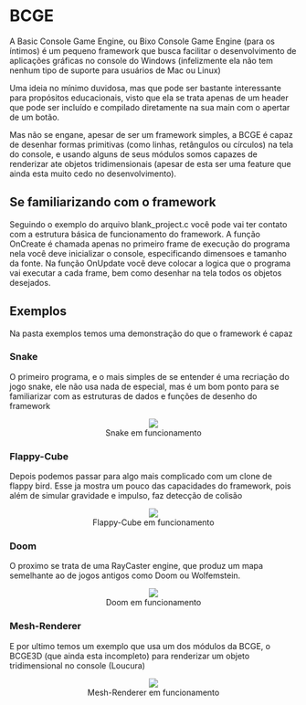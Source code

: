 # BCGE

A Basic Console Game Engine, ou Bixo Console Game Engine (para os íntimos) é um pequeno framework que busca facilitar o desenvolvimento de aplicações gráficas no console do Windows (infelizmente ela não tem nenhum tipo de suporte para usuários de Mac ou Linux)

Uma ideia no mínimo duvidosa, mas que pode ser bastante interessante para propósitos educacionais, visto que ela se trata apenas de um header que pode ser incluído e compilado diretamente na sua main com o apertar de um botão.

Mas não se engane, apesar de ser um framework simples, a BCGE é capaz de desenhar formas primitivas (como linhas, retângulos ou círculos) na tela do console, e usando alguns de seus módulos somos capazes de renderizar ate objetos tridimensionais (apesar de esta ser uma feature que ainda esta muito cedo no desenvolvimento).

## Se familiarizando com o framework
Seguindo o exemplo do arquivo blank_project.c você pode vai ter contato com a estrutura básica de funcionamento do framework. A função OnCreate é chamada apenas no primeiro frame de execução do programa nela você deve inicializar o console, especificando dimensoes e tamanho da fonte. Na função OnUpdate você deve colocar a logica que o programa vai executar a cada frame, bem como desenhar na tela todos os objetos desejados.

## Exemplos
Na pasta exemplos temos uma demonstração do que o framework é capaz

### Snake 
O primeiro programa, e o mais simples de se entender é uma recriação do jogo snake, ele não usa nada de especial, mas é um bom ponto para se familiarizar com as estruturas de dados e funções de desenho do framework


<center><img src="https://cdn.discordapp.com/attachments/898379907791482890/898381429006819348/2021-10-14-22-25-41.gif" ></center>
 <center>Snake em funcionamento</center>

### Flappy-Cube
Depois podemos passar para algo mais complicado com um clone de flappy bird. Esse ja mostra um pouco das capacidades do framework, pois além de simular gravidade e impulso, faz detecção de colisão

<center><img src="https://cdn.discordapp.com/attachments/898379907791482890/898382810061082644/2021-10-14-22-31-52.gif" ></center>
 <center>Flappy-Cube em funcionamento</center>

### Doom
O proximo se trata de uma RayCaster engine, que produz um mapa semelhante ao de jogos antigos como Doom ou Wolfemstein.

<center><img src="https://cdn.discordapp.com/attachments/898379907791482890/898383742870102056/2021-10-14-22-35-01.gif" ></center>
 <center>Doom em funcionamento</center>
 
### Mesh-Renderer
E por ultimo temos um exemplo que usa um dos módulos da BCGE, o BCGE3D (que ainda esta incompleto) para renderizar um objeto tridimensional no console (Loucura)

<center><img src="https://cdn.discordapp.com/attachments/898379907791482890/898385342682509312/2021-10-14-22-41-42.gif" ></center>
 <center>Mesh-Renderer em funcionamento</center>